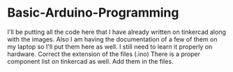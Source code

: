 # Basic-Arduino-Programming
I'll be putting all the code here that I have already written on tinkercad along with the images. Also I am having the documentation of a few of them on my laptop so I'll put them here as well. I still need to learn it properly on hardware.
Correct the extension of the files (.ino)
There is a proper component list on tinkercad as well. Add them in the files.